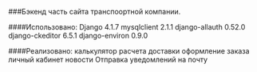 ###Бэкенд часть сайта транспоортной компании. 

####Использовано:
Django 4.1.7
mysqlclient 2.1.1
django-allauth 0.52.0
django-ckeditor 6.5.1
django-environ 0.9.0

####Реализовано: 
калькулятор расчета доставки 
оформление заказа 
личный кабинет 
новости
Отправка уведомлений на почту
